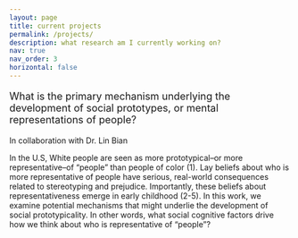 ```yaml
---
layout: page
title: current projects
permalink: /projects/
description: what research am I currently working on?
nav: true
nav_order: 3
horizontal: false
---
```

<p style="font-size:18px">What is the primary mechanism underlying the development of social prototypes, or mental representations of people?</p>  
In collaboration with Dr. Lin Bian 


In the U.S, White people are seen as more prototypical–or more representative–of “people” than people of color (1). Lay beliefs about who is more representative of people have serious, real-world consequences related to stereotyping and prejudice. Importantly, these beliefs about representativeness emerge in early childhood (2-5). In this work, we examine potential mechanisms that might underlie the development of social prototypicality. In other words, what social cognitive factors drive how we think about who is representative of “people”? 
